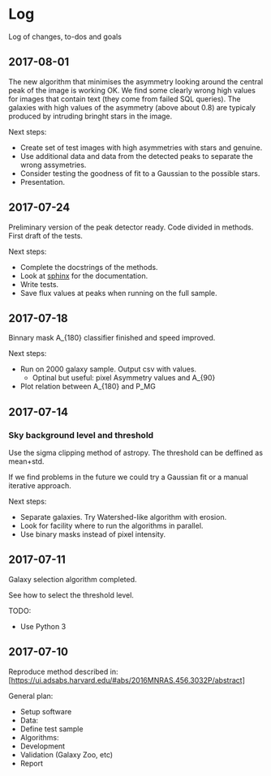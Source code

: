Log
===

Log of changes, to-dos and goals

2017-08-01
----------
The new algorithm that minimises the asymmetry looking around the central peak
of the image is working OK. We find some clearly wrong high values for images 
that contain text (they come from failed SQL queries). The galaxies with high
values of the asymmetry (above about 0.8) are typicaly produced by intruding 
bringht stars in the image.

Next steps:
* Create set of test images with high asymmetries with stars and genuine.
* Use additional data and data from the detected peaks to separate the wrong
 assymetries.
* Consider testing the goodness of fit to a Gaussian to the possible stars.
* Presentation.

2017-07-24
----------
Preliminary version of the peak detector ready. Code divided in methods. First
draft of the tests.

Next steps:
* Complete the docstrings of the methods.
* Look at [sphinx](http://www.sphinx-doc.org) for the documentation.
* Write tests.
* Save flux values at peaks when running on the full sample.

2017-07-18
----------
Binnary mask A_{180} classifier finished and speed improved.

Next steps:
* Run on 2000 galaxy sample. Output csv with values.
  * Optinal but useful: pixel Asymmetry values and A_{90}
* Plot relation between A_{180} and P_MG

2017-07-14
----------

### Sky background level and threshold
Use the sigma clipping method of astropy.
The threshold can be deffined as mean+std.

If we find problems in the future we could try a Gaussian fit or a manual 
iterative approach.

Next steps:
* Separate galaxies. Try Watershed-like algorithm with erosion.
* Look for facility where to run the algorithms in parallel.
* Use binary masks instead of pixel intensity.

2017-07-11
----------
Galaxy selection algorithm completed.

See how to select the threshold level.

TODO:
* Use Python 3

2017-07-10
----------
Reproduce method described in: 
[https://ui.adsabs.harvard.edu/#abs/2016MNRAS.456.3032P/abstract]

General plan:
* Setup software
* Data:
 * Define test sample
* Algorithms:
 * Development
 * Validation (Galaxy Zoo, etc)
* Report